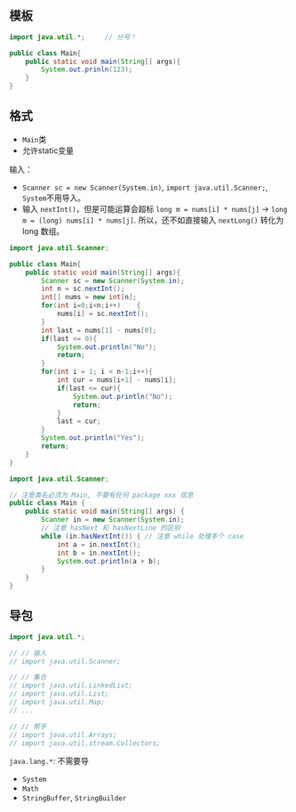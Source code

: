 

## 模板

```java
import java.util.*;		// 分号！

public class Main{
    public static void main(String[] args){
        System.out.prinln(123);
    }
}
```



## 格式

- `Main`类
- 允许static变量

输入：
- `Scanner sc = new Scanner(System.in)`, `import java.util.Scanner;`, `System`不用导入。
- 输入 `nextInt()`，但是可能运算会超标 `long m = nums[i] * nums[j]` → `long m = (long) nums[i] * nums[j]`. 所以，还不如直接输入 `nextLong()` 转化为long 数组。
```java
import java.util.Scanner;

public class Main{
    public static void main(String[] args){
        Scanner sc = new Scanner(System.in);
        int n = sc.nextInt();
        int[] nums = new int[n];
        for(int i=0;i<n;i++)    {
            nums[i] = sc.nextInt();
        }   
        int last = nums[1] - nums[0];
        if(last <= 0){
            System.out.println("No");
            return;
        }
        for(int i = 1; i < n-1;i++){
            int cur = nums[i+1] - nums[i];
            if(last <= cur){
                System.out.println("No");
                return;
            }
            last = cur;
        }
        System.out.println("Yes");
        return;
    }
}
```
```java
import java.util.Scanner;

// 注意类名必须为 Main, 不要有任何 package xxx 信息
public class Main {
    public static void main(String[] args) {
        Scanner in = new Scanner(System.in);
        // 注意 hasNext 和 hasNextLine 的区别
        while (in.hasNextInt()) { // 注意 while 处理多个 case
            int a = in.nextInt();
            int b = in.nextInt();
            System.out.println(a + b);
        }
    }
}
```

## 导包

```java
import java.util.*;

// // 输入
// import java.util.Scanner;

// // 集合
// import java.util.LinkedList;
// import java.util.List;
// import java.util.Map;
// ...

// // 帮手
// import java.util.Arrays;
// import java.util.stream.Collectors;
```

`java.lang.*`: 不需要导
- `System`
- `Math`
- `StringBuffer`, `StringBuilder`